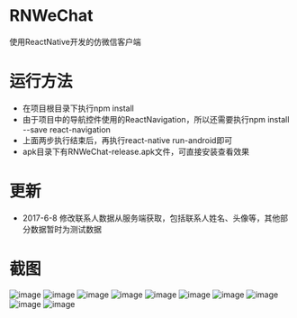 # RNWeChat
使用ReactNative开发的仿微信客户端

# 运行方法
* 在项目根目录下执行npm install
* 由于项目中的导航控件使用的ReactNavigation，所以还需要执行npm install --save react-navigation
* 上面两步执行结束后，再执行react-native run-android即可
* apk目录下有RNWeChat-release.apk文件，可直接安装查看效果

# 更新
* 2017-6-8 修改联系人数据从服务端获取，包括联系人姓名、头像等，其他部分数据暂时为测试数据

# 截图
![image](http://git.oschina.net/yubo725/RNWeChat/blob/master/screenshots/5.jpg?type=raw)
![image](http://git.oschina.net/yubo725/RNWeChat/blob/master/screenshots/6.jpg)
![image](http://git.oschina.net/yubo725/RNWeChat/blob/master/screenshots/7.jpg)
![image](http://git.oschina.net/yubo725/RNWeChat/blob/master/screenshots/8.jpg)
![image](http://git.oschina.net/yubo725/RNWeChat/blob/master/screenshots/1.jpg)
![image](http://git.oschina.net/yubo725/RNWeChat/blob/master/screenshots/2.jpg)
![image](http://git.oschina.net/yubo725/RNWeChat/blob/master/screenshots/3.jpg)
![image](http://git.oschina.net/yubo725/RNWeChat/blob/master/screenshots/4.jpg)
![image](http://git.oschina.net/yubo725/RNWeChat/blob/master/screenshots/9.jpg)
![image](http://git.oschina.net/yubo725/RNWeChat/blob/master/screenshots/10.jpg)